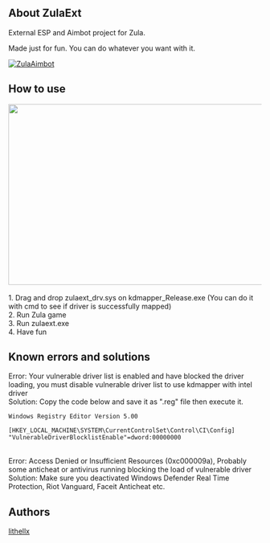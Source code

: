 ## About ZulaExt
External ESP and Aimbot project for Zula. 

Made just for fun. You can do whatever you want with it.

[![ZulaAimbot](https://img.shields.io/github/downloads/lithellx/zulaext/total?style=for-the-badge&label=zulaext%20Downloads&color=red)](https://github.com/lithellx/zulaext/releases)

## How to use
<a href="https://streamable.com/nimbcy">
    <img src="https://cdn-cf-east.streamable.com/image/nimbcy.jpg" width="640" height="360"/>
</a>
<br><br>
1. Drag and drop zulaext_drv.sys on kdmapper_Release.exe (You can do it with cmd to see if driver is successfully mapped)<br>
2. Run Zula game<br>
3. Run zulaext.exe<br>
4. Have fun

<br>

## Known errors and solutions
Error: Your vulnerable driver list is enabled and have blocked the driver loading, you must disable vulnerable driver list to use kdmapper with intel driver
<br>
Solution: Copy the code below and save it as ".reg" file then execute it.
```
Windows Registry Editor Version 5.00

[HKEY_LOCAL_MACHINE\SYSTEM\CurrentControlSet\Control\CI\Config]
"VulnerableDriverBlocklistEnable"=dword:00000000
```
<br>
Error: Access Denied or Insufficient Resources (0xc000009a), Probably some anticheat or antivirus running blocking the load of vulnerable driver
Solution: Make sure you deactivated Windows Defender Real Time Protection, Riot Vanguard, Faceit Anticheat etc. 

## Authors
[lithellx](https://github.com/lithellx)
